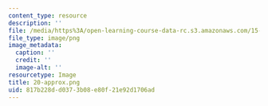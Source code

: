 ```yaml
---
content_type: resource
description: ''
file: /media/https%3A/open-learning-course-data-rc.s3.amazonaws.com/15-es718-global-health-innovation-delivering-targeted-advice-to-an-organization-in-the-field-spring-2015/817b228dd0373b08e80f21e92d1706ad_20-approx.png
file_type: image/png
image_metadata:
  caption: ''
  credit: ''
  image-alt: ''
resourcetype: Image
title: 20-approx.png
uid: 817b228d-d037-3b08-e80f-21e92d1706ad
---
```

